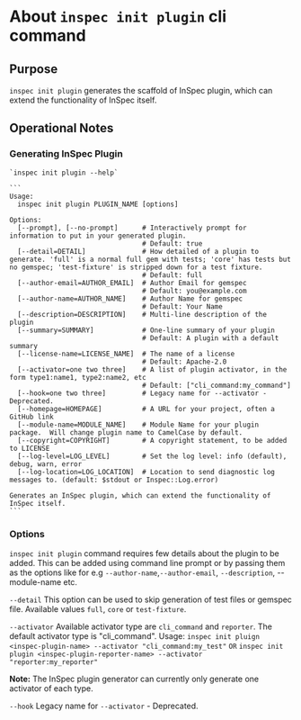 # About `inspec init plugin` cli command

## Purpose

`inspec init plugin` generates the scaffold of InSpec plugin, which can extend the functionality of InSpec itself.

## Operational Notes

### Generating InSpec Plugin

    `inspec init plugin --help`

    ```
    Usage:
      inspec init plugin PLUGIN_NAME [options]

    Options:
      [--prompt], [--no-prompt]      # Interactively prompt for information to put in your generated plugin.
                                     # Default: true
      [--detail=DETAIL]              # How detailed of a plugin to generate. 'full' is a normal full gem with tests; 'core' has tests but no gemspec; 'test-fixture' is stripped down for a test fixture.
                                     # Default: full
      [--author-email=AUTHOR_EMAIL]  # Author Email for gemspec
                                     # Default: you@example.com
      [--author-name=AUTHOR_NAME]    # Author Name for gemspec
                                     # Default: Your Name
      [--description=DESCRIPTION]    # Multi-line description of the plugin
      [--summary=SUMMARY]            # One-line summary of your plugin
                                     # Default: A plugin with a default summary
      [--license-name=LICENSE_NAME]  # The name of a license
                                     # Default: Apache-2.0
      [--activator=one two three]    # A list of plugin activator, in the form type1:name1, type2:name2, etc
                                     # Default: ["cli_command:my_command"]
      [--hook=one two three]         # Legacy name for --activator - Deprecated.
      [--homepage=HOMEPAGE]          # A URL for your project, often a GitHub link
      [--module-name=MODULE_NAME]    # Module Name for your plugin package.  Will change plugin name to CamelCase by default.
      [--copyright=COPYRIGHT]        # A copyright statement, to be added to LICENSE
      [--log-level=LOG_LEVEL]        # Set the log level: info (default), debug, warn, error
      [--log-location=LOG_LOCATION]  # Location to send diagnostic log messages to. (default: $stdout or Inspec::Log.error)

    Generates an InSpec plugin, which can extend the functionality of InSpec itself.
    ```
### Options
  `inspec init plugin` command requires few details about the plugin to be added. This can be added using command line prompt or by passing them as the options like for e.g `--author-name`,`--author-email`, `--description`, --module-name etc.

  `--detail` This option can be used to skip generation of test files or gemspec file. Available values `full`, `core` or `test-fixture`.

  `--activator` Available activator type are `cli_command` and `reporter`. The default activator type is "cli_command".
  Usage: `inspec init pluign <inspec-plugin-name> --activator "cli_command:my_test"`
    `OR`
  `inspec init plugin <inspec-plugin-reporter-name> --activator "reporter:my_reporter"`

  **Note:** The InSpec plugin generator can currently only generate one activator of each type.

  `--hook` Legacy name for `--activator` - Deprecated.
